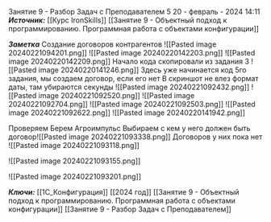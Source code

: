 
Занятие 9 -  Разбор Задач с Преподавателем  5
 20 - февраль - 2024  14:11 
***Источник:***  [[Курс IronSkills]] [[Занятие 9 - Объектный подход к программированию. Программная работа с объектами конфигурации]]

***Заметка*** 
Создание договоров контрагентов
![[Pasted image 20240221094201.png]]
![[Pasted image 20240220142203.png]]
![[Pasted image 20240220142209.png]]
Начало кода скопировали из задания 3
![[Pasted image 20240220141246.png]]
Здесь уже начинается код 5го задания, мы создаем договор, если его нет
В скриншот не влез формат даты, там убираются секунды
![[Pasted image 20240221092432.png]]
![[Pasted image 20240221092520.png]]
![[Pasted image 20240221092704.png]]
![[Pasted image 20240221092503.png]]
![[Pasted image 20240221092622.png]]
![[Pasted image 20240220141942.png]]

Проверяем
Берем Агроимпульс
Выбираем с кем у него должен быть договор![[Pasted image 20240221093338.png]]
Договоров у них пока нет
![[Pasted image 20240221093118.png]]

![[Pasted image 20240221093155.png]]

![[Pasted image 20240221093201.png]]



***Ключи:*** [[1С_Конфигурация]] [[2024 год]]  [[Занятие 9 - Объектный подход к программированию. Программная работа с объектами конфигурации]] [[Занятие 9 - Разбор Задач с Преподавателем]]